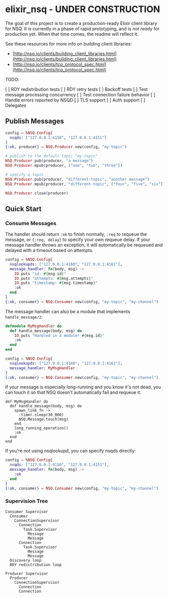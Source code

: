 # elixir_nsq - UNDER CONSTRUCTION

The goal of this project is to create a production-ready Elixir client library
for NSQ. It is currently in a phase of rapid prototyping, and is _not ready_
for production yet. When that time comes, the readme will reflect it.

See these resources for more info on building client libraries:

- [http://nsq.io/clients/building_client_libraries.html](http://nsq.io/clients/building_client_libraries.html)
- [http://nsq.io/clients/tcp_protocol_spec.html](http://nsq.io/clients/tcp_protocol_spec.html)

TODO:

[ ] RDY redistribution tests
[ ] RDY retry tests
[ ] Backoff tests
[ ] Test message processing concurrency
[ ] Test connection failure behavior
[ ] Handle errors reported by NSQD
[ ] TLS support
[ ] Auth support
[ ] Delegates

## Publish Messages

```elixir
config = %NSQ.Config{
  nsqds: ["127.0.0.1:4150", "127.0.0.1:4151"]
}
{:ok, producer} = NSQ.Producer.new(config, "my-topic")

# publish to the default topic "my-topic"
NSQ.Producer.pub(producer, "a message")
NSQ.Producer.mpub(producer, ["one", "two", "three"])

# specify a topic
NSQ.Producer.pub(producer, "different-topic", "another message")
NSQ.Producer.mpub(producer, "different-topic", ["four", "five", "six"])

NSQ.Producer.close(producer)
```

## Quick Start

### Consume Messages

The handler should return `:ok` to finish normally, `:req` to requeue the
message, or `{:req, delay}` to specify your own requeue delay. If your message
handler throws an exception, it will automatically be requeued and delayed with
a timeout based on attempts.

```elixir
config = %NSQ.Config{
  nsqlookupds: ["127.0.0.1:4160", "127.0.0.1:4161"],
  message_handler: fn(body, msg) ->
    IO.puts "id: #{msg.id}"
    IO.puts "attempts: #{msg.attempts}"
    IO.puts "timestamp: #{msg.timestamp}"
    :ok
  end
}
{:ok, consumer} = NSQ.Consumer.new(config, "my-topic", "my-channel")
```

The message handler can also be a module that implements `handle_message/2`:

```elixir
defmodule MyMsgHandler do
  def handle_message(body, msg) do
    IO.puts "Handled in a module! #{msg.id}"
    :ok
  end
end

config = %NSQ.Config{
  nsqlookupds: ["127.0.0.1:4160", "127.0.0.1:4161"],
  message_handler: MyMsgHandler
}
{:ok, consumer} = NSQ.Consumer.new(config, "my-topic", "my-channel")
```

If your message is especially long-running and you know it's not dead, you can
touch it so that NSQ doesn't automatically fail and requeue it.

```
def MyMsgHandler do
  def handle_message(body, msg) do
    spawn_link fn ->
      :timer.sleep(30_000)
      NSQ.Message.touch(msg)
    end
    long_running_operation()
    :ok
  end
end
```

If you're not using nsqlookupd, you can specify nsqds directly:

```elixir
config = %NSQ.Config{
  nsqds: ["127.0.0.1:4150", "127.0.0.1:4151"],
  message_handler: fn(body, msg) ->
    :ok
  end
}
{:ok, consumer} = NSQ.Consumer.new(config, "my-topic", "my-channel")
```

### Supervision Tree

    Consumer Supervisor
      Consumer
        ConnectionSupervisor
          Connection
            Task.Supervisor
              Message
              Message
          Connection
            Task.Supervisor
              Message
              Message
      Discovery loop
      RDY redistribution loop

    Producer Supervisor
      Producer
        ConnectionSupervisor
          Connection
          Connection
